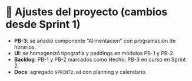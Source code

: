 # 🔧 Ajustes del proyecto (cambios desde Sprint 1)

- **PB-3**: se añadió componente “Alimentacion” con programación de horarios.
- **UI**: se homogenizó tipografía y paddings en módulos PB-1 y PB-2.
- **Backlog**: PB-1 y PB-2 marcados como Hecho; PB-3 en curso en Sprint 2.
- **Docs**: agregado `SPRINT2.md` con planning y calendario.
